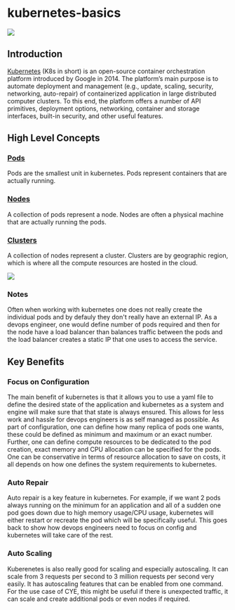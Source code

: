 # kubernetes-basics

![](https://www.shapeblue.com/wp-content/uploads/2020/12/Kubernetes-logo.png)
## Introduction 

[Kubernetes](https://kubernetes.io/) (K8s in short) is an open-source container orchestration platform introduced by Google in 2014. The platform’s main purpose is to automate deployment and management (e.g., update, scaling, security, networking, auto-repair) of containerized application in large distributed computer clusters. To this end, the platform offers a number of API primitives, deployment options, networking, container and storage interfaces, built-in security, and other useful features. 


## High Level Concepts 

### [Pods](https://kubernetes.io/docs/concepts/workloads/pods/) 

Pods are the smallest unit in kubernetes. Pods represent containers that are actually running.

### [Nodes](https://kubernetes.io/docs/concepts/architecture/nodes/) 

A collection of pods represent a node. Nodes are often a physical machine that are actually running the pods. 

### [Clusters](https://kubernetes.io/docs/concepts/cluster-administration/)

A collection of nodes represent a cluster. Clusters are by geographic region, which is where all the compute resources are hosted in the cloud. 

![](https://miro.medium.com/max/1256/1*gT5K52iFTJf6SDhwWBaClQ.png)
### Notes 

Often when working with kubernetes one does not really create the individual pods and by defauly they don't really have an external IP. As a devops engineer, one would define number of pods required and then for the node have a load balancer than balances traffic between the pods and the load balancer creates a static IP that one uses to access the service. 

## Key Benefits

### Focus on Configuration 

The main benefit of kubernetes is that it allows you to use a yaml file to define the desired state of the application and kubernetes as a system and engine will make sure that that state is always ensured. This allows for less work and hassle for devops engineers is as self managed as possible. As part of configuration, one can define how many replica of pods one wants, these could be defined as minimum and maximum or an exact number. Further, one can define compute resources to be dedicated to the pod creation, exact memory and CPU allocation can be specified for the pods. One can be conservative in terms of resource allocation to save on costs, it all depends on how one defines the system requirements to kubernetes. 

### Auto Repair 

Auto repair is a key feature in kubernetes. For example, if we want 2 pods always running on the minimum for an application and all of a sudden one pod goes down due to high memory usage/CPU usage, kubernetes will either restart or recreate the pod which will be specifically useful. This goes back to show how devops engineers need to focus on config and kubernetes will take care of the rest. 

### Auto Scaling 

Kuberenetes is also really good for scaling and especially autoscaling. It can scale from 3 requests per second to 3 million requests per second very easily. It has autoscaling features that can be enabled from one command. For the use case of CYE, this might be useful if there is unexpected traffic, it can scale and create additional pods or even nodes if required. 


